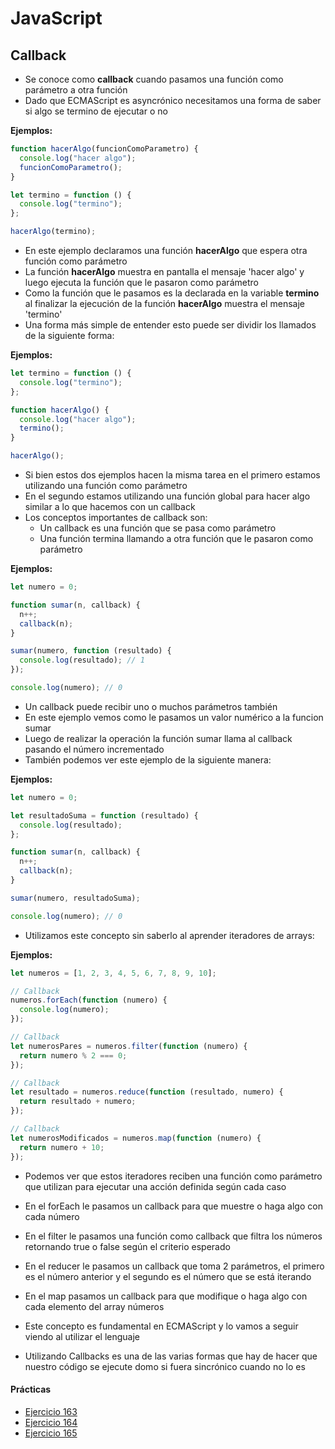 # JavaScript

## Callback

- Se conoce como **callback** cuando pasamos una función como parámetro a otra función
- Dado que ECMAScript es asyncrónico necesitamos una forma de saber si algo se termino de ejecutar o no

**Ejemplos:**

```js
function hacerAlgo(funcionComoParametro) {
  console.log("hacer algo");
  funcionComoParametro();
}

let termino = function () {
  console.log("termino");
};

hacerAlgo(termino);
```

- En este ejemplo declaramos una función **hacerAlgo** que espera otra función como parámetro
- La función **hacerAlgo** muestra en pantalla el mensaje 'hacer algo' y luego ejecuta la función que le pasaron como parámetro
- Como la función que le pasamos es la declarada en la variable **termino** al finalizar la ejecución de la función **hacerAlgo** muestra el mensaje 'termino'
- Una forma más simple de entender esto puede ser dividir los llamados de la siguiente forma:

**Ejemplos:**

```js
let termino = function () {
  console.log("termino");
};

function hacerAlgo() {
  console.log("hacer algo");
  termino();
}

hacerAlgo();
```

- Si bien estos dos ejemplos hacen la misma tarea en el primero estamos utilizando una función como parámetro
- En el segundo estamos utilizando una función global para hacer algo similar a lo que hacemos con un callback
- Los conceptos importantes de callback son:
  - Un callback es una función que se pasa como parámetro
  - Una función termina llamando a otra función que le pasaron como parámetro

**Ejemplos:**

```js
let numero = 0;

function sumar(n, callback) {
  n++;
  callback(n);
}

sumar(numero, function (resultado) {
  console.log(resultado); // 1
});

console.log(numero); // 0
```

- Un callback puede recibir uno o muchos parámetros también
- En este ejemplo vemos como le pasamos un valor numérico a la funcion sumar
- Luego de realizar la operación la función sumar llama al callback pasando el número incrementado
- También podemos ver este ejemplo de la siguiente manera:

**Ejemplos:**

```js
let numero = 0;

let resultadoSuma = function (resultado) {
  console.log(resultado);
};

function sumar(n, callback) {
  n++;
  callback(n);
}

sumar(numero, resultadoSuma);

console.log(numero); // 0
```

- Utilizamos este concepto sin saberlo al aprender iteradores de arrays:

**Ejemplos:**

```js
let numeros = [1, 2, 3, 4, 5, 6, 7, 8, 9, 10];

// Callback
numeros.forEach(function (numero) {
  console.log(numero);
});

// Callback
let numerosPares = numeros.filter(function (numero) {
  return numero % 2 === 0;
});

// Callback
let resultado = numeros.reduce(function (resultado, numero) {
  return resultado + numero;
});

// Callback
let numerosModificados = numeros.map(function (numero) {
  return numero + 10;
});
```

- Podemos ver que estos iteradores reciben una función como parámetro que utilizan para ejecutar una acción definida según cada caso
- En el forEach le pasamos un callback para que muestre o haga algo con cada número
- En el filter le pasamos una función como callback que filtra los números retornando true o false según el criterio esperado
- En el reducer le pasamos un callback que toma 2 parámetros, el primero es el número anterior y el segundo es el número que se está iterando
- En el map pasamos un callback para que modifique o haga algo con cada elemento del array números

- Este concepto es fundamental en ECMAScript y lo vamos a seguir viendo al utilizar el lenguaje
- Utilizando Callbacks es una de las varias formas que hay de hacer que nuestro código se ejecute domo si fuera sincrónico cuando no lo es

#### Prácticas

- [Ejercicio 163](../ejercicios/consignas/js/ej163.md)
- [Ejercicio 164](../ejercicios/consignas/js/ej164.md)
- [Ejercicio 165](../ejercicios/consignas/js/ej165.md)
